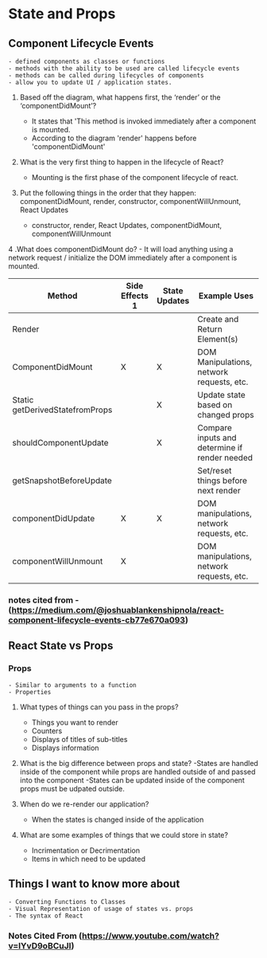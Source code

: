# State and Props

## Component Lifecycle Events

    - defined components as classes or functions
    - methods with the ability to be used are called lifecycle events
    - methods can be called during lifecycles of components
    - allow you to update UI / application states.

1. Based off the diagram, what happens first, the ‘render’ or the ‘componentDidMount’?
    - It states that 'This method is invoked immediately after a component is mounted.
    - According to the diagram 'render' happens before 'componentDidMount'

2. What is the very first thing to happen in the lifecycle of React?
    - Mounting is the first phase of the component lifecycle of react.

3. Put the following things in the order that they happen: componentDidMount, render, constructor, componentWillUnmount, React Updates
    - constructor, render, React Updates, componentDidMount, componentWillUnmount

4 .What does componentDidMount do?
    - It will load anything using a network request / initialize the DOM immediately after a component is mounted.

| Method | Side Effects 1 | State Updates | Example Uses |
| ------ | -------------- | ------------- | ------------ |
|Render | | | Create and Return Element(s)|
|ComponentDidMount| X | X | DOM Manipulations, network requests, etc.|
|Static getDerivedStatefromProps| | X | Update state based on changed props|
|shouldComponentUpdate| | X | Compare inputs and determine if render needed|
|getSnapshotBeforeUpdate| | | Set/reset things before next render|
|componentDidUpdate| X | X | DOM manipulations, network requests, etc. |
|componentWillUnmount| X | | DOM manipulations, network requests, etc. |

### notes cited from - (https://medium.com/@joshuablankenshipnola/react-component-lifecycle-events-cb77e670a093)

## React State vs Props

### Props

    - Similar to arguments to a function
    - Properties

1. What types of things can you pass in the props?
    - Things you want to render
    - Counters
    - Displays of titles of sub-titles
    - Displays information

2. What is the big difference between props and state?
    -States are handled inside of the component while props are handled outside of and passed into the component
    -States can be updated inside of the component props must be udpated outside.

3. When do we re-render our application?
    - When the states is changed inside of the application

4. What are some examples of things that we could store in state?
    - Incrimentation or Decrimentation
    - Items in which need to be updated

## Things I want to know more about

    - Converting Functions to Classes
    - Visual Representation of usage of states vs. props
    - The syntax of React

### Notes Cited From (https://www.youtube.com/watch?v=IYvD9oBCuJI)